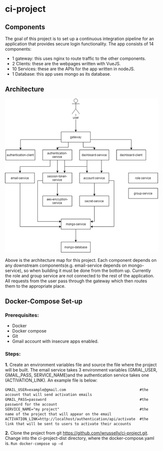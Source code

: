 # ci-project

## Components 
The goal of this project is to set up a continuous integration pipeline for an application that provides secure login functionality. The app consists of 14 components: 
*	1 gateway: this uses nginx to route traffic to the other components.
*	2 Clients: these are the webpages written with VueJS.
*	10 Services: these are the APIs for the app written in nodeJS. 
*	1 Database: this app uses mongo as its database.

## Architecture
![Architecture map](https://github.com/wrusselly/ci-project/blob/master/CI-project.png)

Above is the architecture map for this project. Each component depends on any downstream components(e.g. email-service depends on mongo-service), so when building it must be done from the bottom up. Currently the role and group service are not connected to the rest of the application. All requests from the user pass through the gateway which then routes them to the appropriate place. 


## Docker-Compose Set-up 
### Prerequisites:
* Docker 
* Docker compose 
* Git 
* Gmail account with insecure apps enabled. 

### Steps: 
**1.**	Create an environment variables file and source the file where the project will be built. The email service takes 3 environment variables (GMIAL_USER, GMAIL_PASS, SERVICE_NAME)and the authentication service takes one (ACTIVATION_LINK). An example file is below: 

    GMAIL_USER=example@gmail.com                                  #the account that will send activation emails 
    GMAIL_PASS=password                                           #the password for the account 
    SERVICE_NAME="my project"                                     #the name of the project that will appear on the email 
    ACTIVATION_LINK=http://localhost/authentication/api/activate  #the link that will be sent to users to activate their accounts 

**2.**	Clone the project from git https://github.com/wrusselly/ci-project.git. Change into the ci-project-dist directory, where the docker-compose.yaml is. `Run docker-compose up –d`  


